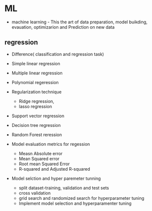 # ML

- machine learning - This the art of data preparation, model buikding, evauation, optimizarion and Prediction on new data

## regression 

- Difference( classification and regression task)

- Simple linear regression
- Multiple linear regression
- Polynomial regeression
- Regularization technique
    - Ridge regression, 
    - lasso regression
- Support vector regression
- Decision tree regression
- Random Forest reression
- Model evaluation metrics for regession
    - Measn Absolute error
    - Mean Squared error 
    - Root mean Squared Error
    - R-squared and Adjusted R-squared 
- Model selction and hyper paremeter tunning
    - split dataset-training, validation and test sets
    - cross validation
    - grid search and randomized search for hyperparameter tuning
    - Implement model selection and hyperparamenter tuning
